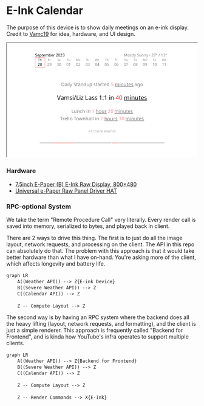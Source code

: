 # E-Ink Calendar
The purpose of this device is to show daily meetings on an e-ink display. Credit to [Vamc19](https://github.com/vamc19) for idea, hardware, and UI design.

![demo](demo.png)

### Hardware
* [7.5inch E-Paper (B) E-Ink Raw Display, 800×480](https://www.waveshare.com/7.5inch-e-paper-b.htm)
* [Universal e-Paper Raw Panel Driver HAT](https://www.waveshare.com/7.5inch-e-paper-hat-b.htm)

### RPC-optional System
We take the term "Remote Procedure Call" very literally. Every render call is saved into memory, serialized to bytes, and played back in client.

There are 2 ways to drive this thing. The first is to just do all the image layout, network requests, and processing on the client. The API in this repo can absolutely do that. The problem with this approach is that it would take better hardware than what I have on-hand. You're asking more of the client, which affects longevity and battery life.

```mermaid
graph LR
    A((Weather API)) --> Z{E-ink Device}
    B((Severe Weather API)) --> Z
    C((Calendar API)) --> Z

    Z -- Compute Layout --> Z
```

The second way is by having an RPC system where the backend does all the heavy lifting (layout, network requests, and formatting), and the client is just a simple renderer. This approach is frequently called "Backend for Frontend", and is kinda how YouTube's infra operates to support multiple clients.
```mermaid
graph LR
    A((Weather API)) --> Z{Backend for Frontend}
    B((Severe Weather API)) --> Z
    C((Calendar API)) --> Z

    Z -- Compute Layout --> Z

    Z -- Render Commands --> X{E-Ink}
```

